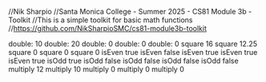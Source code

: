 //Nik Sharpio
//Santa Monica College - Summer 2025 - CS81 Module 3b - Toolkit
//This is a simple toolkit for basic math functions
//https://github.com/NikSharpioSMC/cs81-module3b-toolkit

double:  10
double:  20
double:  0
double:  0
double:  0
square  16
square  12.25
square  0
square  0
square  0
isEven  true
isEven  false
isEven  true
isEven  true
isEven  true
isOdd true
isOdd false
isOdd false
isOdd false
isOdd false
multiply 12
multiply 10
multiply 0
multiply 0
multiply 0